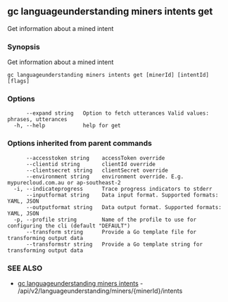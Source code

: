 ## gc languageunderstanding miners intents get

Get information about a mined intent

### Synopsis

Get information about a mined intent

```
gc languageunderstanding miners intents get [minerId] [intentId] [flags]
```

### Options

```
      --expand string   Option to fetch utterances Valid values: phrases, utterances
  -h, --help            help for get
```

### Options inherited from parent commands

```
      --accesstoken string    accessToken override
      --clientid string       clientId override
      --clientsecret string   clientSecret override
      --environment string    environment override. E.g. mypurecloud.com.au or ap-southeast-2
  -i, --indicateprogress      Trace progress indicators to stderr
      --inputformat string    Data input format. Supported formats: YAML, JSON
      --outputformat string   Data output format. Supported formats: YAML, JSON
  -p, --profile string        Name of the profile to use for configuring the cli (default "DEFAULT")
      --transform string      Provide a Go template file for transforming output data
      --transformstr string   Provide a Go template string for transforming output data
```

### SEE ALSO

* [gc languageunderstanding miners intents](gc_languageunderstanding_miners_intents.html)	 - /api/v2/languageunderstanding/miners/{minerId}/intents


